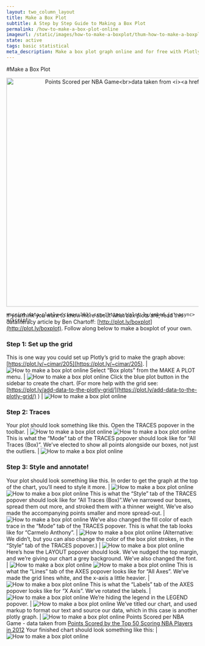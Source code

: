 ```yaml
---
layout: two_column_layout
title: Make a Box Plot
subtitle: A Step by Step Guide to Making a Box Plot
permalink: /how-to-make-a-box-plot-online
imageurl: /static/images/how-to-make-a-boxplot/thum-how-to-make-a-boxplot.png
state: active
tags: basic statistical
meta_description: Make a box plot graph online and for free with Plotly
---
```


#Make a Box Plot

<div style="max-width: 800px; height: 600px;">
    <a href="https://plot.ly/~cimar/203/" target="_blank" title="Points Scored per NBA Game&lt;br&gt;data taken from &lt;i&gt;&lt;a href=&quot;https://plot.ly/jackp/969&quot;&gt;Points Scored by the Top 50 Scoring NBA Players in 2012&lt;/a&gt;&lt;/i&gt;" style="display: block; text-align: center;"><img src="https://plot.ly/~cimar/203.png" alt="Points Scored per NBA Game&lt;br&gt;data taken from &lt;i&gt;&lt;a href=&quot;https://plot.ly/jackp/969&quot;&gt;Points Scored by the Top 50 Scoring NBA Players in 2012&lt;/a&gt;&lt;/i&gt;" style="max-width: 100%;width: 1218px; height: 600px;"  width="1218" height="600" onerror="this.onerror=null;this.src='https://plot.ly/404.png';" /></a>
    
    <script data-plotly="cimar:203" src="https://plot.ly/embed.js" async></script>
</div>




If you think you want to know more about what box plots are, read this dataliteracy article by Ben Chartoff: [http://plot.ly/boxplot](http://plot.ly/boxplot). Follow along below to make a boxplot of your own.

### Step 1: Set up the grid

This is one way you could set up Plotly’s grid to make the graph above: [https://plot.ly/~cimar/205](https://plot.ly/~cimar/205). | ![How to make a box plot online](/static/images/how-to-make-a-boxplot/image03.png)
Select “Box plots” from the MAKE A PLOT menu. | ![How to make a box plot online](/static/images/how-to-make-a-boxplot/image18.png)
Click the blue plot button in the sidebar to create the chart.  (For more help with the grid see: [https://plot.ly/add-data-to-the-plotly-grid/](https://plot.ly/add-data-to-the-plotly-grid/) ) | ![How to make a box plot online](/static/images/how-to-make-a-boxplot/image09.png)

### Step 2: Traces

Your plot should look something like this.  Open the TRACES popover in the toolbar. | ![How to make a box plot online](/static/images/how-to-make-a-boxplot/image12.png) ![How to make a box plot online](/static/images/how-to-make-a-boxplot/image13.png)
This is what the “Mode” tab of the TRACES popover should look like for “All Traces (Box)”. We’ve elected to show all points alongside our boxes, not just the outliers. | ![How to make a box plot online](/static/images/how-to-make-a-boxplot/image02.png)

### Step 3: Style and annotate!

Your plot should look something like this. In order to get the graph at the top of the chart, you’ll need to style it more. | ![How to make a box plot online](/static/images/how-to-make-a-boxplot/image05.png) ![How to make a box plot online](/static/images/how-to-make-a-boxplot/image13.png)
This is what the “Style” tab of the TRACES popover should look like for “All Traces (Box)”.We’ve narrowed our boxes, spread them out more, and stroked them with a thinner weight. We’ve also made the accompanying points smaller and more spread-out. | ![How to make a box plot online](/static/images/how-to-make-a-boxplot/image10.png)
We’ve also changed the fill color of each trace in the “Mode” tab of the TRACES popover. This is what the tab looks like for “Carmelo Anthony”. | ![How to make a box plot online](/static/images/how-to-make-a-boxplot/image16.png)
(Alternative: We didn’t, but you can also change the color of the box plot strokes, in the “Style” tab of the TRACES popover.) | ![How to make a box plot online](/static/images/how-to-make-a-boxplot/image19.png)
Here’s how the LAYOUT popover should look. We’ve nudged the top margin, and we’re giving our chart a grey background. We’ve also changed the font. | ![How to make a box plot online](/static/images/how-to-make-a-boxplot/image04.png) ![How to make a box plot online](/static/images/how-to-make-a-boxplot/image06.png)
This is what the “Lines” tab of the AXES popover looks like for “All Axes”. We’ve made the grid lines white, and the x-axis a little heavier. | ![How to make a box plot online](/static/images/how-to-make-a-boxplot/image14.png)
This is what the “Labels” tab of the AXES popover looks like for “X Axis”. We’ve rotated the labels. | ![How to make a box plot online](/static/images/how-to-make-a-boxplot/image00.png)
We’re hiding the legend in the LEGEND popover. | ![How to make a box plot online](/static/images/how-to-make-a-boxplot/image08.png)
We’ve titled our chart, and used markup to format our text and source our data, which in this case is another plotly graph. | ![How to make a box plot online](/static/images/how-to-make-a-boxplot/image07.png) Points Scored per NBA Game - data taken from [Points Scored by the Top 50 Scoring NBA Players in 2012](https://plot.ly/jackp/969)
Your finished chart should look something like this: | ![How to make a box plot online](/static/images/how-to-make-a-boxplot/image17.png)

